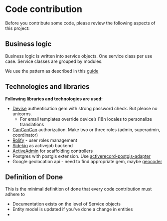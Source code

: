 # Code contribution

Before you contribute some code, please review the following aspects of this project:

## Business logic

Business logic is written into service objects. One service class per use case. Service classes are grouped by modules.

We use the pattern as described in this [guide](https://www.toptal.com/ruby-on-rails/rails-service-objects-tutorial)

## Technologies and libraries

**Following libraries and technologies are used:**

- [Devise](https://github.com/heartcombo/devise) authentication gem with strong password check. But please no unicorns.
  - For email templates override device’s I18n locales to personalize translations
- [CanCanCan](https://github.com/CanCanCommunity/cancancan) authorization. Make two or three roles (admin, superadmin, coordinator)
- [Rolify](https://github.com/RolifyCommunity/rolify) - user roles management
- [Sidekiq](https://github.com/mperham/sidekiq) as activejob backend
- [ActiveAdmin](https://github.com/activeadmin/activeadmin) for scaffolding controllers
- Postgres with postgis extension. Use [activerecord-postgis-adapter](https://github.com/rgeo/activerecord-postgis-adapter)
- Google geolocation api - need to find appropriate gem, maybe [geocoder](https://github.com/alexreisner/geocoder)

## Definition of Done

This is the minimal definition of done that every code contribution must adhere to

- Documentation exists on the level of Service objects
- Entity model is updated if you've done a change in entities
-
